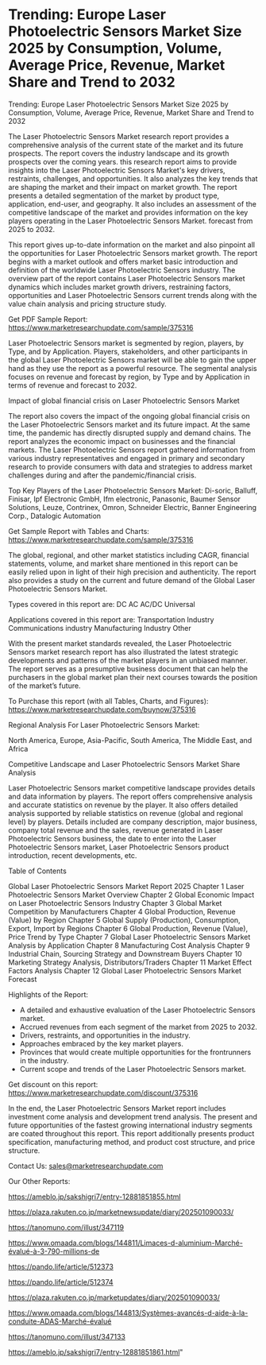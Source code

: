 # Trending: Europe Laser Photoelectric Sensors Market Size 2025 by Consumption, Volume, Average Price, Revenue, Market Share and Trend to 2032
 Trending: Europe Laser Photoelectric Sensors Market Size 2025 by Consumption, Volume, Average Price, Revenue, Market Share and Trend to 2032

The Laser Photoelectric Sensors Market research report provides a comprehensive analysis of the current state of the market and its future prospects. The report covers the industry landscape and its growth prospects over the coming years. this research report aims to provide insights into the Laser Photoelectric Sensors Market's key drivers, restraints, challenges, and opportunities. It also analyzes the key trends that are shaping the market and their impact on market growth. The report presents a detailed segmentation of the market by product type, application, end-user, and geography. It also includes an assessment of the competitive landscape of the market and provides information on the key players operating in the Laser Photoelectric Sensors Market. forecast from 2025 to 2032.

This report gives up-to-date information on the market and also pinpoint all the opportunities for Laser Photoelectric Sensors market growth. The report begins with a market outlook and offers market basic introduction and definition of the worldwide Laser Photoelectric Sensors industry. The overview part of the report contains Laser Photoelectric Sensors market dynamics which includes market growth drivers, restraining factors, opportunities and Laser Photoelectric Sensors current trends along with the value chain analysis and pricing structure study.

Get PDF Sample Report: https://www.marketresearchupdate.com/sample/375316

Laser Photoelectric Sensors market is segmented by region, players, by Type, and by Application. Players, stakeholders, and other participants in the global Laser Photoelectric Sensors market will be able to gain the upper hand as they use the report as a powerful resource. The segmental analysis focuses on revenue and forecast by region, by Type and by Application in terms of revenue and forecast to 2032.

Impact of global financial crisis on Laser Photoelectric Sensors Market

The report also covers the impact of the ongoing global financial crisis on the Laser Photoelectric Sensors market and its future impact. At the same time, the pandemic has directly disrupted supply and demand chains. The report analyzes the economic impact on businesses and the financial markets. The Laser Photoelectric Sensors report gathered information from various industry representatives and engaged in primary and secondary research to provide consumers with data and strategies to address market challenges during and after the pandemic/financial crisis.

Top Key Players of the Laser Photoelectric Sensors Market:
Di-soric, Balluff, Finisar, Ipf Electronic GmbH, Ifm electronic, Panasonic, Baumer Sensor Solutions, Leuze, Contrinex, Omron, Schneider Electric, Banner Engineering Corp., Datalogic Automation


Get Sample Report with Tables and Charts: https://www.marketresearchupdate.com/sample/375316

The global, regional, and other market statistics including CAGR, financial statements, volume, and market share mentioned in this report can be easily relied upon in light of their high precision and authenticity. The report also provides a study on the current and future demand of the Global Laser Photoelectric Sensors Market.

Types covered in this report are:
DC
AC
AC/DC Universal


Applications covered in this report are:
Transportation Industry
Communications industry
Manufacturing Industry
Other


With the present market standards revealed, the Laser Photoelectric Sensors market research report has also illustrated the latest strategic developments and patterns of the market players in an unbiased manner. The report serves as a presumptive business document that can help the purchasers in the global market plan their next courses towards the position of the market’s future.

To Purchase this report (with all Tables, Charts, and Figures): https://www.marketresearchupdate.com/buynow/375316

Regional Analysis For Laser Photoelectric Sensors Market:

North America, Europe, Asia-Pacific, South America, The Middle East, and Africa

Competitive Landscape and Laser Photoelectric Sensors Market Share Analysis

Laser Photoelectric Sensors market competitive landscape provides details and data information by players. The report offers comprehensive analysis and accurate statistics on revenue by the player. It also offers detailed analysis supported by reliable statistics on revenue (global and regional level) by players. Details included are company description, major business, company total revenue and the sales, revenue generated in Laser Photoelectric Sensors business, the date to enter into the Laser Photoelectric Sensors market, Laser Photoelectric Sensors product introduction, recent developments, etc.

Table of Contents

Global Laser Photoelectric Sensors Market Report 2025
Chapter 1 Laser Photoelectric Sensors Market Overview
Chapter 2 Global Economic Impact on Laser Photoelectric Sensors Industry
Chapter 3 Global Market Competition by Manufacturers
Chapter 4 Global Production, Revenue (Value) by Region
Chapter 5 Global Supply (Production), Consumption, Export, Import by Regions
Chapter 6 Global Production, Revenue (Value), Price Trend by Type
Chapter 7 Global Laser Photoelectric Sensors Market Analysis by Application
Chapter 8 Manufacturing Cost Analysis
Chapter 9 Industrial Chain, Sourcing Strategy and Downstream Buyers
Chapter 10 Marketing Strategy Analysis, Distributors/Traders
Chapter 11 Market Effect Factors Analysis
Chapter 12 Global Laser Photoelectric Sensors Market Forecast

Highlights of the Report:

- A detailed and exhaustive evaluation of the Laser Photoelectric Sensors market.
- Accrued revenues from each segment of the market from 2025 to 2032.
- Drivers, restraints, and opportunities in the industry.
- Approaches embraced by the key market players.
- Provinces that would create multiple opportunities for the frontrunners in the industry.
- Current scope and trends of the Laser Photoelectric Sensors market.

Get discount on this report: https://www.marketresearchupdate.com/discount/375316

In the end, the Laser Photoelectric Sensors Market report includes investment come analysis and development trend analysis. The present and future opportunities of the fastest growing international industry segments are coated throughout this report. This report additionally presents product specification, manufacturing method, and product cost structure, and price structure.

Contact Us:
sales@marketresearchupdate.com

Our Other Reports:

https://ameblo.jp/sakshigri7/entry-12881851855.html

https://plaza.rakuten.co.jp/marketnewsupdate/diary/202501090033/

https://tanomuno.com/illust/347119

https://www.omaada.com/blogs/144811/Limaces-d-aluminium-Marché-évalué-à-3-790-millions-de

https://pando.life/article/512373

https://pando.life/article/512374

https://plaza.rakuten.co.jp/marketupdates/diary/202501090033/

https://www.omaada.com/blogs/144813/Systèmes-avancés-d-aide-à-la-conduite-ADAS-Marché-évalué

https://tanomuno.com/illust/347133

https://ameblo.jp/sakshigri7/entry-12881851861.html"
